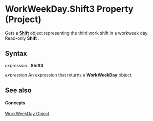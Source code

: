 
# WorkWeekDay.Shift3 Property (Project)

Gets a  **[Shift](bf224646-d1c6-bc4a-1cce-a08b2f4e417d.md)** object representing the third work shift in a workweek day. Read-only **Shift** .


## Syntax

 _expression_ . **Shift3**

 _expression_ An expression that returns a **WorkWeekDay** object.


## See also


#### Concepts


[WorkWeekDay Object](b6cbbe5f-11de-de90-e0cc-82bc2027acf5.md)
